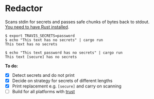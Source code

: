 # Redactor

Scans stdin for secrets and passes safe chunks of bytes back to stdout. [You need to have Rust installed](https://www.rustup.rs/).

```
$ export TRAVIS_SECRETS=password
$ echo "This text has no secrets" | cargo run
This text has no secrets

$ echo "This text password has no secrets" | cargo run
This text [secure] has no secrets
```

**To do:**
- [x] Detect secrets and do not print
- [x] Decide on strategy for secrets of different lengths
- [x] Print replacement e.g. `[secure]` and carry on scanning
- [ ] Build for all platforms with [trust](https://github.com/japaric/trust)
